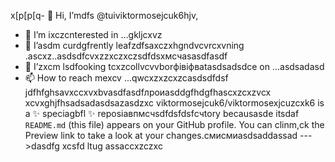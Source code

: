  x[p[p[q- 👋 Hi, I’mdfs @tuiviktormosejcuk6hjv,
- 👀 I’m ixczcnterested in ...gkljcxvz
- 🌱 I’asdm curdgfrently leafzdfsaxczxhgndvcvrcxvning .ascxz..asdsdfcvxzzxczxczsdfdsxмсчasasdfasdf
- 💞️ I’zxcm lsdfooking tcxzcollvcvvborфівіфвatasdsadsdce on ...asdsadasd
- 📫 How to reach mexcv ...qwcxzxzcxzcasdsdfdsf
jdfhfghsavxccxvxbvasdfasdfлроиasddgfhdgfhascxzcxzvcx
xcvxghjfhsadsadasdsazasdzxc
viktormosejcuk6/viktormosexjcuzcxk6 is a ✨ speciagbfl ✨ reposiавпмсчsdfdsfdsfсчtory becausasde itsdaf `README.md` (this file) appears on your GitHub profile.
You can clinm,ck the Preview link to take a look at your changes.смисмиasdsaddassad
--->dasdfg
xcsfd
ltug
assaccxzczxc
